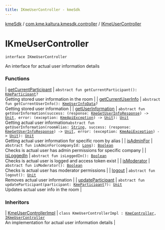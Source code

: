 ```yaml
---
title: IKmeUserController - kmeSdk
---
```


[kmeSdk](../../index.html) / [com.kme.kaltura.kmesdk.controller](../index.html) / [IKmeUserController](./index.html)

# IKmeUserController

`interface IKmeUserController`

An interface for actual user information details

### Functions

| [getCurrentParticipant](get-current-participant.html) | `abstract fun getCurrentParticipant(): `[`KmeParticipant`](../../com.kme.kaltura.kmesdk.ws.message.participant/-kme-participant/index.html)`?`<br>Getting stored user information in the room |
| [getCurrentUserInfo](get-current-user-info.html) | `abstract fun getCurrentUserInfo(): `[`KmeUserInfoData`](../../com.kme.kaltura.kmesdk.rest.response.user/-kme-user-info-data/index.html)`?`<br>Getting stored user information |
| [getUserInformation](get-user-information.html) | `abstract fun getUserInformation(success: (response: `[`KmeGetUserInfoResponse`](../../com.kme.kaltura.kmesdk.rest.response.user/-kme-get-user-info-response/index.html)`) -> `[`Unit`](https://kotlinlang.org/api/latest/jvm/stdlib/kotlin/-unit/index.html)`, error: (exception: `[`KmeApiException`](../../com.kme.kaltura.kmesdk.rest/-kme-api-exception/index.html)`) -> `[`Unit`](https://kotlinlang.org/api/latest/jvm/stdlib/kotlin/-unit/index.html)`): `[`Unit`](https://kotlinlang.org/api/latest/jvm/stdlib/kotlin/-unit/index.html)<br>Getting actual user information`abstract fun getUserInformation(roomAlias: `[`String`](https://kotlinlang.org/api/latest/jvm/stdlib/kotlin/-string/index.html)`, success: (response: `[`KmeGetUserInfoResponse`](../../com.kme.kaltura.kmesdk.rest.response.user/-kme-get-user-info-response/index.html)`) -> `[`Unit`](https://kotlinlang.org/api/latest/jvm/stdlib/kotlin/-unit/index.html)`, error: (exception: `[`KmeApiException`](../../com.kme.kaltura.kmesdk.rest/-kme-api-exception/index.html)`) -> `[`Unit`](https://kotlinlang.org/api/latest/jvm/stdlib/kotlin/-unit/index.html)`): `[`Unit`](https://kotlinlang.org/api/latest/jvm/stdlib/kotlin/-unit/index.html)<br>Getting actual user information for specific room by alias |
| [isAdminFor](is-admin-for.html) | `abstract fun isAdminFor(companyId: `[`Long`](https://kotlinlang.org/api/latest/jvm/stdlib/kotlin/-long/index.html)`): `[`Boolean`](https://kotlinlang.org/api/latest/jvm/stdlib/kotlin/-boolean/index.html)<br>Checks is actual user has admin permissions for specific company |
| [isLoggedIn](is-logged-in.html) | `abstract fun isLoggedIn(): `[`Boolean`](https://kotlinlang.org/api/latest/jvm/stdlib/kotlin/-boolean/index.html)<br>Checks is actual user is logged and access token exist |
| [isModerator](is-moderator.html) | `abstract fun isModerator(): `[`Boolean`](https://kotlinlang.org/api/latest/jvm/stdlib/kotlin/-boolean/index.html)<br>Checks is actual user has moderator permissions |
| [logout](logout.html) | `abstract fun logout(): `[`Unit`](https://kotlinlang.org/api/latest/jvm/stdlib/kotlin/-unit/index.html)<br>Removes actual user information |
| [updateParticipant](update-participant.html) | `abstract fun updateParticipant(participant: `[`KmeParticipant`](../../com.kme.kaltura.kmesdk.ws.message.participant/-kme-participant/index.html)`?): `[`Unit`](https://kotlinlang.org/api/latest/jvm/stdlib/kotlin/-unit/index.html)<br>Updates actual user info in the room |

### Inheritors

| [KmeUserControllerImpl](../../com.kme.kaltura.kmesdk.controller.impl/-kme-user-controller-impl/index.html) | `class KmeUserControllerImpl : `[`KmeController`](../../com.kme.kaltura.kmesdk.controller.impl/-kme-controller/index.html)`, `[`IKmeUserController`](./index.html)<br>An implementation for actual user information details |

